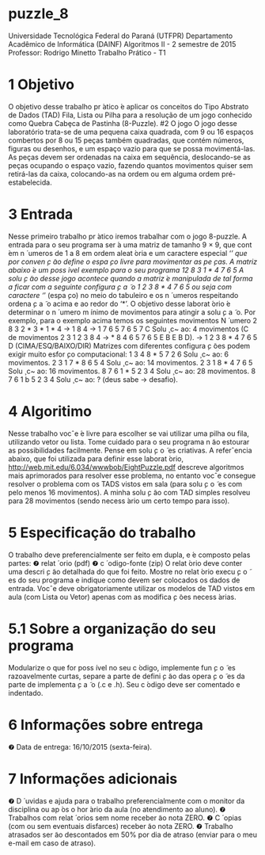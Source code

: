 # puzzle_8

Universidade Tecnológica Federal do Paraná (UTFPR)
Departamento Acadêmico de Informática (DAINF)
Algoritmos II - 2 semestre de 2015
Professor: Rodrigo Minetto 
Trabalho Prático - T1

# 1 Objetivo
  O objetivo desse trabalho pr ́atico  ́e aplicar os conceitos do Tipo Abstrato de Dados (TAD)
Fila, Lista ou Pilha para a resolução de um jogo conhecido como Quebra Cabȩca de Pastinha
(8-Puzzle).
#2 O jogo
  O jogo desse laboratório trata-se de uma pequena caixa quadrada, com 9 ou 16 espaços combertos por 8 ou 15 peças também quadradas, que contém números, figuras ou desenhos, e um espaço vazio para que se possa movimentá-las. As peças devem ser ordenadas na caixa em sequência, deslocando-se as peças ocupando o espaço vazio, fazendo quantos movimentos quiser sem retirá-las da caixa, colocando-as na ordem ou em alguma ordem pré-estabelecida.
# 3 Entrada
  Nesse primeiro trabalho pr ́atico iremos trabalhar com o jogo 8-puzzle. A entrada para o seu
programa ser ́a uma matriz de tamanho 9 × 9, que cont ́em n ́
umeros de 1 a 8 em ordem aleat ́oria
e um caractere especial ‘*’ que por conven ̧c ̃ao define o espa ̧co livre para movimentar as pe ̧cas.
A matriz abaixo  ́e um poss ́ıvel exemplo para o seu programa
12 8 3
1 * 4
7 6 5
A solu ̧c ̃ao desse jogo acontece quando a matriz  ́e manipulada de tal forma a ficar com a seguinte
configura ̧c a  ̃ o
1 2 3
8 * 4
7 6 5
ou seja com caractere ‘*’ (espa ̧co) no meio do tabuleiro e os n ́
umeros respeitando ordena ̧c a  ̃ o
acima e ao redor do ‘*’.
O objetivo desse laborat ́orio  ́e determinar o n ́
umero m ́ınimo de movimentos para atingir a
solu ̧c a  ̃ o. Por exemplo, para o exemplo acima temos os seguintes movimentos
N ́
umero
2 8 3
2 * 3
*
1 * 4 -> 1 8 4 -> 1
7 6 5
7 6 5
7
C
Solu ̧
c~
ao: 4 movimentos (C
de movimentos
2 3
1 2 3
8 4 -> * 8 4
6 5
7 6 5
E
B
E B D).
->
1 2 3
8 * 4
7 6 5
D
(CIMA/ESQ/BAIXO/DIR)
Matrizes com diferentes configura ̧c ̃oes podem exigir muito esfor ̧co computacional:
1 3 4
8 * 5
7 2 6
Solu ̧
c~
ao: 6 movimentos.
2 3 1
7 * 8
6 5 4
Solu ̧
c~
ao: 14 movimentos.
2 3 1
8 * 4
7 6 5
Solu ̧
c~
ao: 16 movimentos.
8 7 6
1 * 5
2 3 4
Solu ̧
c~
ao: 28 movimentos.
8 7 6
1 b 5
2 3 4
Solu ̧
c~
ao: ? (deus sabe -> desafio).

# 4 Algoritimo
  Nesse trabalho vocˆe  ́e livre para escolher se vai utilizar uma pilha ou fila, utilizando vetor
ou lista. Tome cuidado para o seu programa n ̃ao estourar as possibilidades facilmente. Pense
em solu ̧c o  ̃ es criativas. A referˆencia abaixo, que foi utilizada para definir esse laborat ́orio,
http://web.mit.edu/6.034/wwwbob/EightPuzzle.pdf
descreve algoritmos mais aprimorados para resolver esse problema, no entanto vocˆe consegue
resolver o problema com os TADS vistos em sala (para solu ̧c o  ̃ es com pelo menos 16 movimentos).
A minha solu ̧c ̃ao com TAD simples resolveu para 28 movimentos (sendo necess ́ario um certo
tempo para isso).

# 5 Especificação do trabalho
O trabalho deve preferencialmente ser feito em dupla, e  ́e composto pelas partes:
❼ relat ́
orio (pdf)
❼ c ́
odigo-fonte (zip)
O relat ́orio deve conter uma descri ̧c ̃ao detalhada do que foi feito. Mostre no relat ́orio
execu ̧c o  ̃ es do seu programa e indique como devem ser colocados os dados de entrada. Vocˆe deve
obrigatoriamente utilizar os modelos de TAD vistos em aula (com Lista ou Vetor) apenas com
as modifica ̧c ̃oes necess ́arias.
# 5.1 Sobre a organização do seu programa
Modularize o que for poss ́ıvel no seu c ́odigo, implemente fun ̧c o  ̃ es razoavelmente curtas,
separe a parte de defini ̧c ̃ao das opera ̧c o  ̃ es da parte de implementa ̧c a  ̃ o (.c e .h). Seu c ́odigo deve
ser comentado e indentado.

# 6 Informações sobre entrega
❼ Data de entrega: 16/10/2015 (sexta-feira).

# 7 Informações adicionais
❼ D ́
uvidas e ajuda para o trabalho preferencialmente com o monitor da disciplina ou ap ́os
o hor ́ario da aula (no atendimento ao aluno).
❼ Trabalhos com relat ́
orios sem nome receber ̃ao nota ZERO.
❼ C ́
opias (com ou sem eventuais disfarces) receber ̃ao nota ZERO.
❼ Trabalho atrasados ser ̃ao descontados em 50% por dia de atraso (enviar para o meu e-mail
em caso de atraso).

